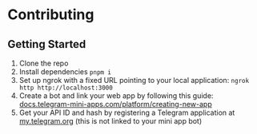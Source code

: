 # Contributing

## Getting Started

1. Clone the repo
1. Install dependencies `pnpm i`
1. Set up ngrok with a fixed URL pointing to your local application: `ngrok http http://localhost:3000`
1. Create a bot and link your web app by following this guide: [docs.telegram-mini-apps.com/platform/creating-new-app](https://docs.telegram-mini-apps.com/platform/creating-new-app)
1. Get your API ID and hash by registering a Telegram application at [my.telegram.org](https://my.telegram.org) (this is not linked to your mini app bot)
